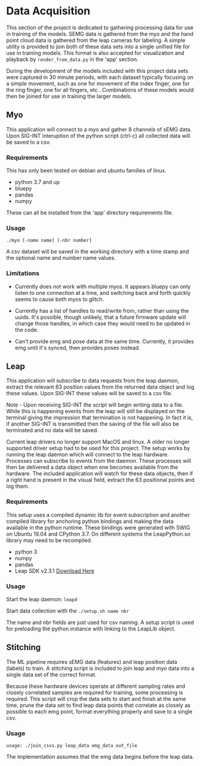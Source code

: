 # Data Acquisition
This section of the project is dedicated to gathering processing data for use in training of the models. SEMG data is gathered from the myo and the hand point cloud data is gathered from the leap cameras for labeling. A simple utility is provided to join both of these data sets into a single unified file for use in training models. This format is also accepted for visualization and playback  by `render_from_data.py` in the 'app' section.

During the development of the models included with this project data sets were captured in 30 minute periods, with each dataset typically focusing on a simple movement, such as one for movement of the index finger, one for the ring finger, one for all fingers, etc..
Combinations of these models would then be joined for use in training the larger models.

## Myo
This application will connect to a myo and gather 8 channels of sEMG data. Upon SIG-INT interuption of the python script (ctrl-c) all collected data will be saved to a csv.

### Requirements
This has only been tested on debian and ubuntu families of linux.
* python 3.7 and up
* bluepy
* pandas
* numpy

These can all be installed from the 'app' directory requirements file.

### Usage
`./myo [-name name] [-nbr number]`

A csv dataset will be saved in the working directory with a time stamp and the optional name and number name values.

### Limitations
* Currently does not work with multiple myos. It appears bluepy can only listen to one connection at a time, and switching back and forth quickly seems to cause both myos to glitch.

* Currently has a list of handles to read/write from, rather than using the uuids. It's possible, though unlikely, that a future firmware update will change those handles, in which case they would need to be updated in the code.

* Can't provide emg and pose data at the same time. Currently, it provides emg until it's synced, then provides poses instead.

## Leap
This application will subscribe to data requests from the leap daemon, extract the relevant 63 position values from the returned data object and log these values. Upon SIG-INT these values will be saved to a csv file.

Note - Upon receiving SIG-INT the script will begin writing data to a file. While this is happening events from the leap will still be displayed on the terminal giving the impression that termination is not happening. In fact it is, if another SIG-INT is transmitted then the saving of the file will also be terminated and no data will be saved.

Current leap drivers no longer support MacOS and linux. A older no longer supported driver setup had to be used for this project. The setup works by running the leap daemon which will connect to the leap hardware. Processes can subscribe to events from the daemon. These processes will then be delivered a data object when one becomes available from the hardware. The included application will watch for these data objects, then if a right hand is present in the visual field, extract the 63 positional points and log them.

### Requirements

This setup uses a compiled dynamic lib for event subscription and another compiled library for anchoring python bindings and making the data available in the python runtime. These bindings were generated with SWIG on Ubuntu 19.04 and CPython 3.7.
On different systems the LeapPython.so library may need to be recompiled.

* python 3
* numpy
* pandas
* Leap SDK v2.3.1 [Download Here](https://developer.leapmotion.com/sdk/v2)

### Usage
Start the leap daemon: `leapd`

Start data collection with the `./setup.sh name nbr`

The name and nbr fields are just used for csv naming. A setup script is used for preloading the python instance with linking to the LeapLib object.

## Stitching
The ML pipeline requires sEMG data (features) and leap position data (labels) to train. A stitching script is included to join leap and myo data into a single data set of the correct format.

Because these hardware devices operate at different sampling rates and closely correlated samples are required for training, some processing is required. This script will crop the data sets to start and finish at the same time, prune the data set to find leap data points that correlate as closely as possible to each emg point, format everything properly and save to a single csv.

### Usage
`usage: ./join_csvs.py leap_data emg_data out_file`

The implementation assumes that the emg data begins before the leap data.




